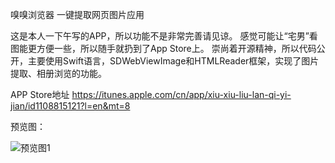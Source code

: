 
嗅嗅浏览器 一键提取网页图片应用

这是本人一下午写的APP，所以功能不是非常完善请见谅。
感觉可能让“宅男”看图能更方便一些，所以随手就扔到了App Store上。
崇尚着开源精神，所以代码公开，主要使用Swift语言，SDWebViewImage和HTMLReader框架，实现了图片提取、相册浏览的功能。

APP Store地址
https://itunes.apple.com/cn/app/xiu-xiu-liu-lan-qi-yi-jian/id1108815121?l=en&mt=8

预览图：

![预览图1](http://a3.mzstatic.com/us/r30/Purple30/v4/57/49/89/57498970-efcc-b525-2560-bb8a4a061890/screen322x572.jpeg)
